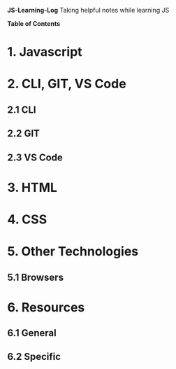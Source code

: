 **JS-Learning-Log**
Taking helpful notes while learning JS

**Table of Contents**

# 1. Javascript

# 2. CLI, GIT, VS Code

## 2.1 CLI

## 2.2 GIT

## 2.3 VS Code

# 3. HTML

# 4. CSS

# 5. Other Technologies

## 5.1 Browsers

# 6. Resources

## 6.1 General

## 6.2 Specific
